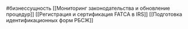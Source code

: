 #бизнессущность 
[[Мониторинг законодательства и обновление процедур]]
[[Регистрация и сертификация FATCA в IRS]]
[[Подготовка идентификационных форм РБСЖ]]
